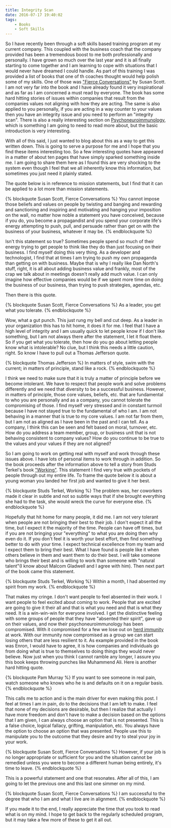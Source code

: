 ```yaml
---
title: Integrity Scan
date: 2016-07-17 19:40:02
tags: 
    - Books
    - Soft Skills
---
```


So I have recently been through a soft skills based training program at my current company. This coupled with the business coach that the company provided has been a tremendous boost to me both professionally and personally. I have grown so much over the last year and it is all finally starting to come together and I am learning to cope with situations that I would never have dreamed I could handle. As part of this training I was provided a list of books that one of th coaches thought would help polish some of my skills. One of those was ["Fierce Conversations"](https://www.amazon.com/Fierce-Conversations-Achieving-Success-Conversation/dp/0425193373/ref=sr_1_1?s=books&ie=UTF8&qid=1468799492&sr=1-1&keywords=fierce+conversations) by Susan Scott. I am not very far into the book and I have already found it very inspirational and as far as I am concerned a must read by everyone. The book has some hard hitting stories of issues within companies that result from the companies values not aligning with how they are acting. The same is also applied to you personally, if you are acting in a way counter to your values then you have an integrity issue and you need to perform an "integrity scan".  There is also a really interesting section on [Psychoneuroimmunology](https://en.wikipedia.org/wiki/Psychoneuroimmunology), which is something I am going to need to read more about, but the basic introduction is very interesting. 

With all of this said, I just wanted to blog about this as a way to get this written down. This is going to serve a purpose for me and I hope that you find these items interesting too. So a few interesting quotes have appeared in a matter of about ten pages that have simply sparked something inside me. I am going to share them here as I found this are very shocking to the system even though I feel that we all inherently know this information, but sometimes you just need it plainly stated.

The quote below is in reference to mission statements, but I find that it can be applied to a lot more than mission statements.

{% blockquote Susan Scott, Fierce Conversations %}
You cannot impose those beliefs and values on people by twisting and banging and rewarding and sanctioning and inspiring and motivating and hanging your imposition on the wall, no matter how noble a statement you have conceived, because if you do, you become a propagandist and you spend your corporate life's energy attempting to push, pull, and persuade rather than get on with the business of your business, whatever it may be.
{% endblockquote %}

Isn't this statement so true? Sometimes people spend so much of their energy trying to get people to think like they do than just focusing on their business. I find myself doing this very thing. As a developer and technologist, I find that at times I am trying to push my own propaganda than getting on with business. Maybe that is why I really like Dan North's stuff, right, it is all about adding business value and frankly, most of the crap we talk about in meetings doesn't really add much value. I can only imagine how effective companies would be if we spent more time on doing the business of our business, than trying to push strategies, agendas, etc. 

Then there is this quote.

{% blockquote Susan Scott, Fierce Conversations %}
As a leader, you get what you tolerate.
{% endblockquote %}

Wow, what a gut punch. This just rung my bell and cut deep. As a leader in your organization this has to hit home, it does it for me. I feel that I have a high level of integrity and I am usually quick to let people know if I don't like something, but I am not always there after the statement, I let it float there. So if you get what you tolerate, then how do you go about letting people know what is intolerable? No clue, but I think this needs a little caution, right. So know I have to pull out a Thomas Jefferson quote.

{% blockquote Thomas Jefferson %}
In matters of style, swim with the current; in matters of principle, stand like a rock.
{% endblockquote %}

I think we need to make sure that it is truly a matter of principle before we become intolerant. We have to respect that people work and solve problems differently and we need that diversity to be a successful business.  However, in matters of principle, those core values, beliefs, etc. that are fundamental to who you are personally and as a company, you cannot tolerate the compromising of those. I find myself very stressed and in constant turmoil because I have not stayed true to the fundamental of who I am.  I am not behaving in a manner that is true to my core values.  I am not far from them, but I am not as aligned as I have been in the past and I can tell. As a company, I think this can be seen and felt based on moral, turnover, etc. How do you address a team member, group, or business unit that is not behaving consistent to company values? How do you continue to be true to the values and your values if they are not aligned?

So I am going to work on getting real with myself and work through these issues above. I have lots of personal items to work through in addition. So the book proceeds after the information above to tell a story from Studs Terkel's book ["Working"](https://www.amazon.com/Working-People-Talk-About-What/dp/1565843428). This statement I find very true with pockets of people through out my entire life.  To frame the quote below it is about a young woman you landed her first job and wanted to give it her best.

{% blockquote Studs Terkel, Working %}
The problem was, her coworkers made it clear in subtle and not so subtle ways that if she brought everything she had to the task, she would wreck the curve for everyone else.
{% endblockquote %}

Hopefully that hit home for many people, it did me. I am not very tolerant when people are not bringing their best to their job. I don't expect it all the time, but I expect it the majority of the time. People can have off times, but if you are not bringing your "everything" to what you are doing then why even do it. If you don't feel it is worth your best effort, then find something better to do with your time.  I expect technical excellence from my team and I expect them to bring their best. What I have found is people like it when others believe in them and want them to do their best. I will take someone who brings their best and is willing to work than someone with "natural talent"(I know about Malcom Gladwell and I agree with him). Then next part of the book came this statement.

{% blockquote Studs Terkel, Working %}
Within a month, I had absented my spirit from my work.
{% endblockquote %}

That makes my cringe. I don't want people to feel absented in their work. I want people to feel excited about coming to work. People that are excited are going to give it their all and that is what you need and that is what they need. It is a win-win-win for everyone involved. I get the distinctive feeling with some groups of people that they have "absented their spirit", gave up on their values, and now their psychoneuroimmunology has been compromised.  With it compromised for a few we lose out on [herd immunity](https://en.wikipedia.org/wiki/Herd_immunity) at work. With our immunity now compromised as a group we can start losing others that are less resilient to it. As example provided in the book was Enron, I would have to agree, it is how companies and individuals go from doing what is true to themselves to doing things they would never believe. Now just when you think I cannot ramble any longer, I assure you this book keeps throwing punches like Muhammend Ali. Here is another hard hitting quote.

{% blockquote Pam Murray %}
If you want to see someone in real pain, watch someone who knows who he is and defaults on it on a regular basis.
{% endblockquote %}

This calls me to action and is the main driver for even making this post. I feel at times I am in pain, do to the decisions that I am left to make. I feel that none of my decisions are desirable, but then I realize that actually I have more freedom and don't have to make a decision based on the options that I am given, I can always choose an option that is not presented. This is a false choice, logical fallacy, grifting, manipulation, etc. You always have the option to choose an option that was presented. People use this to manipulate you to the outcome that they desire and  try to steal your joy in your work.

{% blockquote Susan Scott, Fierce Conversations %}
However, if your job is no longer appropriate or sufficient for you and the situation cannot be remedied unless you were to become a different human being entirely, it's time to leave.
{% endblockquote %}

This is a powerful statement and one that resonates. After all of this, I am going to let the previous one and this last one simmer on my mind.

{% blockquote Susan Scott, Fierce Conversations %}
I am successful to the degree that who I am and what I live are in alignment.
{% endblockquote %}

If you made it to the end, I really appreciate the time that you took to read what is on my mind. I hope to get back to the regularly scheduled program, but it may take a few more of these to get it all out.